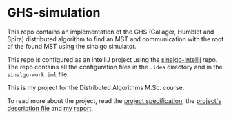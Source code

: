 # GHS-simulation

This repo contains an implementation of the GHS (Gallager, Humblet and Spira) distributed algorithm to find an MST and communication with the root of the found MST using the sinalgo simulator.

This repo is configured as an IntelliJ project using the [sinalgo-Intellij](https://github.com/shimitapiro/sinalgo-Intellij) repo. The repo contains all the configuration files in the `.idea` directory and in the `sinalgo-work.iml` file.

This is my project for the Distributed Algorithms M.Sc. course.

To read more about the project, read the [project specification](./Project%20Specification.pdf), the [project's description file](./src/projects/mmn15/description.txt) and [my report](./report/Distributed%20Algorithms%20Project.pdf).
